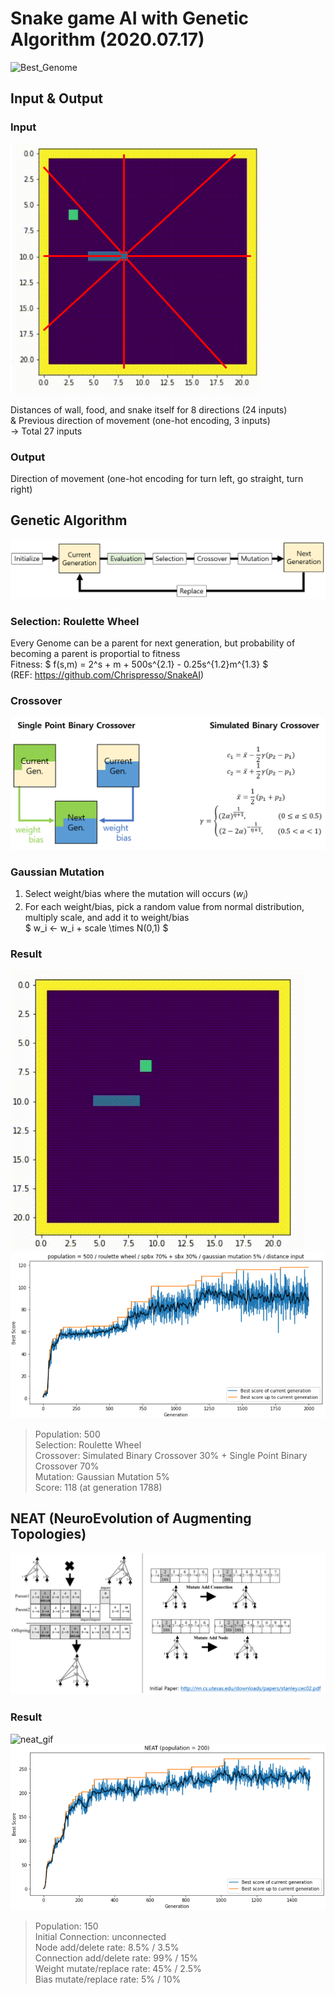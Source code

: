 # Snake game AI with Genetic Algorithm (2020.07.17)
![Best_Genome](./images/snake30_neat_1017_271_p200.gif)

## Input & Output
### Input
<img src="./images/input.png" width="400" height="400"/>

Distances of wall, food, and snake itself for 8 directions (24 inputs)  
& Previous direction of movement (one-hot encoding, 3 inputs)  
→ Total 27 inputs

### Output
Direction of movement (one-hot encoding for turn left, go straight, turn right)  

## Genetic Algorithm
![genetic_algorithm](./images/genetic_algorithm.PNG)

### Selection: Roulette Wheel  
Every Genome can be a parent for next generation, but probability of becoming a parent is proportial to fitness  
Fitness: $ f(s,m) = 2^s + m + 500s^{2.1} - 0.25s^{1.2}m^{1.3} $  
(REF: https://github.com/Chrispresso/SnakeAI)

### Crossover
![image](./images/crossover.PNG)  

### Gaussian Mutation
1. Select weight/bias where the mutation will occurs ($w_i$)  
2. For each weight/bias, pick a random value from normal distribution, multiply scale, and add it to weight/bias  
$ w_i <- w_i + scale \times N(0,1) $

### Result
![genetic_algorithm_gif](./images/snake24_1788_118_p500.gif)
![genetic_algorithm_plot](./images/best_score_ga.PNG)
> Population: 500  
> Selection: Roulette Wheel  
> Crossover: Simulated Binary Crossover 30% + Single Point Binary Crossover 70%  
> Mutation: Gaussian Mutation 5%  
> Score: 118 (at generation 1788)

## NEAT (NeuroEvolution of Augmenting Topologies)  
![image](./images/neat.png)  

### Result
![neat_gif](./images/snake30_neat_1017_271_p200.gif)
![neat_plot](./images/best_score_neat.PNG)
> Population: 150  
> Initial Connection: unconnected  
> Node add/delete rate: 8.5% / 3.5%  
> Connection add/delete rate: 99% / 15%  
> Weight mutate/replace rate: 45% / 2.5%  
> Bias mutate/replace rate: 5% / 10%  
